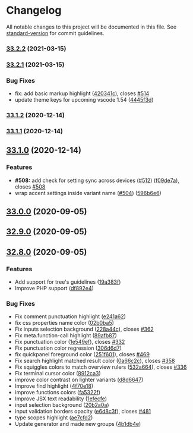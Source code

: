 # Changelog

All notable changes to this project will be documented in this file. See [standard-version](https://github.com/conventional-changelog/standard-version) for commit guidelines.

### [33.2.2](https://github.com/material-theme/vsc-material-theme/compare/v33.2.1...v33.2.2) (2021-03-15)

### [33.2.1](https://github.com/material-theme/vsc-material-theme/compare/v33.1.2...v33.2.1) (2021-03-15)


### Bug Fixes

* fix: add basic markup highlight ([420341c](https://github.com/material-theme/vsc-material-theme/commit/420341c3837f830a1be1acfcd17a0fc28c13f06d)), closes [#514](https://github.com/material-theme/vsc-material-theme/issues/514)
* update theme keys for upcoming vscode 1.54 ([4445f3d](https://github.com/material-theme/vsc-material-theme/commit/4445f3db12fb77060bdbeeb4ffca0e59f849200e))

### [33.1.2](https://github.com/material-theme/vsc-material-theme/compare/v33.1.1...v33.1.2) (2020-12-14)

### [33.1.1](https://github.com/material-theme/vsc-material-theme/compare/v33.1.0...v33.1.1) (2020-12-14)

## [33.1.0](https://github.com/material-theme/vsc-material-theme/compare/v33.0.0...v33.1.0) (2020-12-14)


### Features

* **#508:** add check for setting sync across devices ([#512](https://github.com/material-theme/vsc-material-theme/issues/512)) ([f09de7a](https://github.com/material-theme/vsc-material-theme/commit/f09de7a2970defaed43d8e293b4d3ac4e350e71b)), closes [#508](https://github.com/material-theme/vsc-material-theme/issues/508)
* wrap accent settings inside variant name ([#504](https://github.com/material-theme/vsc-material-theme/issues/504)) ([596b6e6](https://github.com/material-theme/vsc-material-theme/commit/596b6e68a95b13c1809e16db7f89b0491f48f804))

## [33.0.0](https://github.com/material-theme/vsc-material-theme/compare/v32.9.0...v33.0.0) (2020-09-05)

## [32.9.0](https://github.com/material-theme/vsc-material-theme/compare/v32.8.0...v32.9.0) (2020-09-05)

## [32.8.0](https://github.com/material-theme/vsc-material-theme/compare/v2.7.0...v32.8.0) (2020-09-05)


### Features

* Add support for tree's guidelines ([19a383f](https://github.com/material-theme/vsc-material-theme/commit/19a383fd0624b309fdcaee71320cf0f678da71df))
* Improve PHP support ([df892e4](https://github.com/material-theme/vsc-material-theme/commit/df892e4ae4319fca39e5e14b76953657ba8ecbc2))


### Bug Fixes

* Fix comment punctuation highlight ([e241a62](https://github.com/material-theme/vsc-material-theme/commit/e241a62161a905d385d697c2fae1e28d667747ca))
* fix css properties name color ([02b0ba5](https://github.com/material-theme/vsc-material-theme/commit/02b0ba509dd34148b8b72b31a763474d2dcadfba))
* Fix inputs selection background ([228a44c](https://github.com/material-theme/vsc-material-theme/commit/228a44c2931f717950375ed622ce9b4ba87995bd)), closes [#362](https://github.com/material-theme/vsc-material-theme/issues/362)
* Fix meta.function-call highlight ([89afb87](https://github.com/material-theme/vsc-material-theme/commit/89afb87ab55e88d58e9604c73bf6463c21e69d78))
* Fix punctuation color ([1e549ef](https://github.com/material-theme/vsc-material-theme/commit/1e549eff08d320f75a74d7e78aca539ddc2cd987)), closes [#332](https://github.com/material-theme/vsc-material-theme/issues/332)
* Fix punctuation color regression ([306d6d7](https://github.com/material-theme/vsc-material-theme/commit/306d6d738008f33b8afea55edd0fd867ec0a357a))
* fix quickpanel foreground color ([251f601](https://github.com/material-theme/vsc-material-theme/commit/251f601cfd610cbcde71634332d9d04c4b410617)), closes [#469](https://github.com/material-theme/vsc-material-theme/issues/469)
* Fix search highlight matched result color ([0a66c2c](https://github.com/material-theme/vsc-material-theme/commit/0a66c2c06acd296fc0e1cb848956dc99c9daeffb)), closes [#358](https://github.com/material-theme/vsc-material-theme/issues/358)
* Fix squiggles colors to match overview rulers ([532a664](https://github.com/material-theme/vsc-material-theme/commit/532a664b09bca4ad98b714360d84f8e14c342570)), closes [#336](https://github.com/material-theme/vsc-material-theme/issues/336)
* Fix terminal cursor color ([8912ca3](https://github.com/material-theme/vsc-material-theme/commit/8912ca384e9adbbee487fd6c849e2ba49df7290a))
* improve color contrast on lighter variants ([d8d6647](https://github.com/material-theme/vsc-material-theme/commit/d8d66479304d0936f2824584b097ad1f9ca31e71))
* Improve find highlight ([4f70e18](https://github.com/material-theme/vsc-material-theme/commit/4f70e18cc76d34bc205bc4e11c9ab1f92123e074))
* improve functions colors ([fa5322f](https://github.com/material-theme/vsc-material-theme/commit/fa5322f319ddec67ae18faeaac57f37b7393f4ca))
* Improve JSX text readability ([1efecfe](https://github.com/material-theme/vsc-material-theme/commit/1efecfe36b9e3063f4545c8706f4cb37ce797322))
* input selection background ([20b2a0a](https://github.com/material-theme/vsc-material-theme/commit/20b2a0aac070b7625c96a1ce922093dcb198c84f))
* input validation borders opacity ([e6d8c3f](https://github.com/material-theme/vsc-material-theme/commit/e6d8c3f27344f56269d89612d4c2cbf4b5b01e4f)), closes [#481](https://github.com/material-theme/vsc-material-theme/issues/481)
* type scopes highlight ([ae7cfd2](https://github.com/material-theme/vsc-material-theme/commit/ae7cfd273516b0c91eae7700b32462346d3d36ec))
* Update generator and made new groups ([4b1db4e](https://github.com/material-theme/vsc-material-theme/commit/4b1db4e3fe8c205c31753844efaa66d922155da8))
